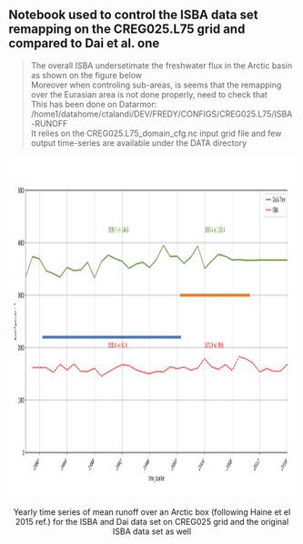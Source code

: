 ## Notebook used to control the ISBA data set remapping on the CREG025.L75 grid and compared to Dai et al. one<br>
>
> The overall ISBA undersetimate the freshwater flux in the Arctic basin as shown on the figure below<br>
> Moreover when controling sub-areas, is seems that the remapping over the Eurasian area is not done properly, need to check that <br>
> This has been done on Datarmor: /home1/datahome/ctalandi/DEV/FREDY/CONFIGS/CREG025.L75/ISBA-RUNOFF <br>
> It relies on the CREG025.L75_domain_cfg.nc input grid file and few output time-series are available under the DATA directory<br>

<p align="center"> <img src="Runoff_DAI_vs_ISBA_Arctic_Yearly_y19802015.png" width="700" height="600"> </p>
<p align = "center">
Yearly time series of mean runoff over an Arctic box (following Haine et el 2015 ref.) for the ISBA and Dai data set on CREG025 grid and the original ISBA data set as well 
</p>
